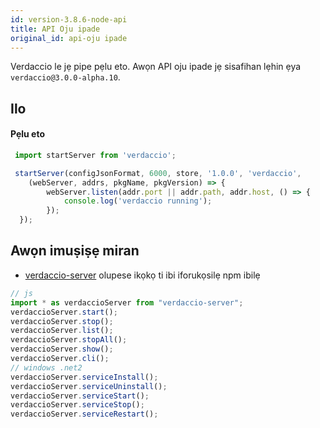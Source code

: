 ```yaml
---
id: version-3.8.6-node-api
title: API Oju ipade
original_id: api-oju ipade
---
```


Verdaccio le jẹ pipe pẹlu eto. Awọn API oju ipade jẹ sisafihan lẹhin ẹya `verdaccio@3.0.0-alpha.10`.

## Ilo

#### Pẹlu eto

```js
 import startServer from 'verdaccio';   

 startServer(configJsonFormat, 6000, store, '1.0.0', 'verdaccio',
    (webServer, addrs, pkgName, pkgVersion) => {
        webServer.listen(addr.port || addr.path, addr.host, () => {
            console.log('verdaccio running');
        });
  });
```

## Awọn imuṣiṣẹ miran

* [verdaccio-server](https://github.com/boringame/verdaccio-server) olupese ikọkọ ti ibi iforukọsilẹ npm ibilẹ

```js
// js
import * as verdaccioServer from "verdaccio-server";
verdaccioServer.start();
verdaccioServer.stop();
verdaccioServer.list();
verdaccioServer.stopAll();
verdaccioServer.show();
verdaccioServer.cli();
// windows .net2
verdaccioServer.serviceInstall();
verdaccioServer.serviceUninstall();
verdaccioServer.serviceStart();
verdaccioServer.serviceStop();
verdaccioServer.serviceRestart();
```